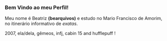 ### Bem Vindo ao meu Perfil!


Meu nome é Beatriz **(bearquivos)** e estudo no Mario Francisco de Amorim, no itinerário informativo de _exatas_.

2007, ela/dela, gêmeos, infj, cabin 15 and hufflepuff !

